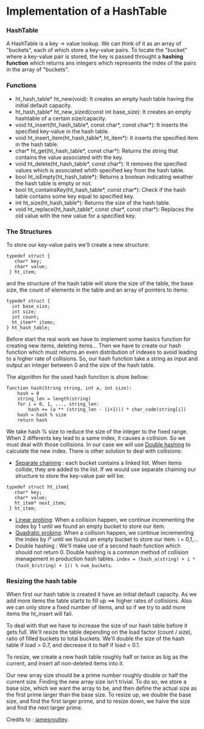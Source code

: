 # Implementation of a HashTable

### HashTable 
A HashTable is a key -> value lookup. We can think of it as an array of "buckets", each of which  store a key-value pairs. To locate the "bucket" where a key-value pair is stored, the key is passed throught a **hashing function** which returns ans integers which represents the index of the pairs in the array of "buckets".

### Functions
- ht_hash_table* ht_new(void): It creates an empty hash table having the initial default capacity.
- ht_hash_table* ht_new_sized(const int base_size): It creates an empty hashtable of a certain size/capacity.
- void ht_insert(ht_hash_table*, const char*, const char*): It inserts the specified key-value in the hash table.
- void ht_insert_item(ht_hash_table*, ht_item*): It inserts the specified item in the hash table.
- char* ht_get(ht_hash_table*, const char*): Returns the string that contains the value associated with the key.
- void ht_delete(ht_hash_table*, const char*): It removes the specified values which is associated whith specified key from the hash table.
- bool ht_isEmpty(ht_hash_table*): Returns a boolean indicating weather the hash table is empty or not.
- bool ht_containsKey(ht_hash_table*, const char*): Check if the hash table contains some key equal to specified key.
- int ht_size(ht_hash_table*): Returns the size of the hash table.
- void ht_replace(ht_hash_table*, const char*, const char*): Replaces the old value with the new value for a specified key.

### The Structures
To store our key-value pairs we'll create a new structure:

```
typedef struct {
   char* key;
   char* value;
 } ht_item;
```
and the structure of the hash table will store the size of the table, the base size, the count of elements in the table and an array of pointers to items:

```
typedef struct {
  int base_size;
  int size;
  int count;
  ht_item** items;
} ht_hash_table;
```

Before start the real work we have to implement some basics function for creating new items, deleting items... Then we have to create our hash function which must returns an even distribution of indexes to avoid leading to a higher rate of collisions. So, our hash function take a string as input and output an integer between 0 and the size of the hash table.

The algorithm for the used hash function is show bellow: 

```
function hash(String string, int a, int size):
    hash = 0
    string_len = length(string)
    for i = 0, 1, ..., string_len:
        hash += (a ** (string_len - (i+1))) * char_code(string[i])
    hash = hash % size
    return hash
```

We take hash % size to reduce the size of the integer to the fixed range. When 2 differents key lead to a same index, it causes a collision. So we must deal with those collisions. In our case we will use [Double hashing](https://www.geeksforgeeks.org/double-hashing/) to calculate the new index. There is other solution to deal with collisions: 

- [Separate chaining](https://www.geeksforgeeks.org/hashing-set-2-separate-chaining/) : each bucket contains a linked list. When items collide, they are added to the list. If we would use separate chaining our structure to store the key-value pair will be: 
```
typedef struct ht_item{
   char* key;
   char* value;
   ht_item* next_item;
 } ht_item;
```
- [Linear probing](https://www.geeksforgeeks.org/hashing-set-3-open-addressing/): When a collision happen, we continue incrementing the index by 1 until we found an empty bucket to store our item.
- [Quadratic  probing](https://www.geeksforgeeks.org/hashing-set-3-open-addressing/): When a collision happen, we continue incrementing the index by i² until we found an empty bucket to store our item. i = 0,1,...
- Double hashing : We'll make use of a second hash function which should not return 0. Double hashing is a common method of collision management in production hash tables. ``` index = (hash_a(string) + i * (hash_b(string) + 1)) % num_buckets ```.

### Resizing the hash table
When first our hash table is created it have an initial default capacity. As we add more items the table starts to fill up ==> higher rates of collisions. Also we can only store a fixed number of items, and so if we try to add more items the ht_insert will fail.

To deal with that we have to increase the size of our hash table before it gets full. We'll resize the table depending on the load factor (count / size), ratio of filled buckets to total buckets. We'll double the size of the hash table if load > 0.7, and decrease it to half if load < 0.1.

To resize, we create a new hash table roughly half or twice as big as the current, and insert all non-deleted items into it.

Our new array size should be a prime number roughly double or half the current size. Finding the new array size isn't trivial. To do so, we store a base size, which we want the array to be, and then define the actual size as the first prime larger than the base size. To resize up, we double the base size, and find the first larger prime, and to resize down, we halve the size and find the next larger prime.

Credits to : [jamesroutley](https://github.com/jamesroutley/write-a-hash-table).


